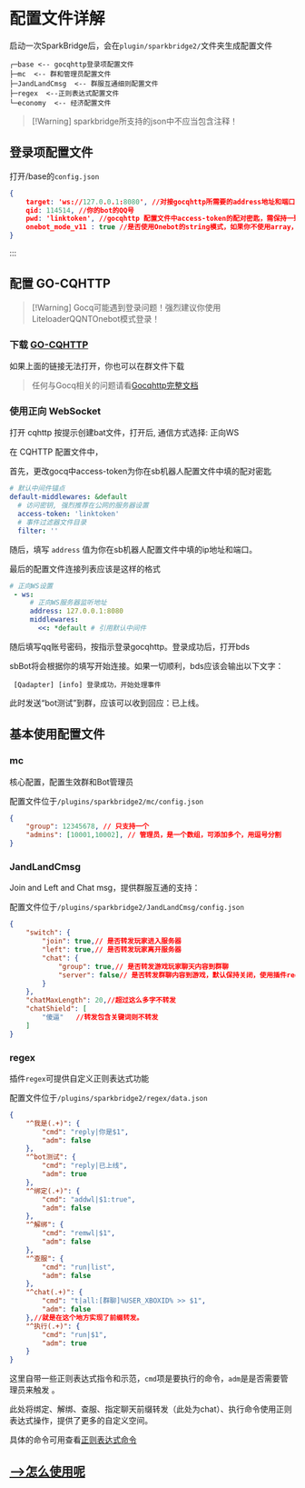 # 配置文件详解

启动一次SparkBridge后，会在`plugin/sparkbridge2/`文件夹生成配置文件

``` 
┌─base <-- gocqhttp登录项配置文件
├─mc  <-- 群和管理员配置文件
├─JandLandCmsg  <-- 群服互通细则配置文件
├─regex  <--正则表达式配置文件
└─economy  <-- 经济配置文件  

```


>[!Warning] sparkbridge所支持的json中不应当包含注释！

## 登录项配置文件
打开/base的`config.json`
``` json
{
    target: 'ws://127.0.0.1:8080', //对接gocqhttp所需要的address地址和端口
    qid: 114514, //你的bot的QQ号
    pwd: 'linktoken', //gocqhttp 配置文件中access-token的配对密匙，需保持一致，不是密码！！！
    onebot_mode_v11 : true //是否使用Onebot的string模式，如果你不使用array，保持true即可。
}
```

:::

## 配置 GO-CQHTTP

>[!Warning] Gocq可能遇到登录问题！强烈建议你使用LiteloaderQQNTOnebot模式登录！

### 下载 [GO-CQHTTP](https://github.com/Mrs4s/go-cqhttp/releases)

如果上面的链接无法打开，你也可以在群文件下载

>任何与Gocq相关的问题请看[Gocqhttp完整文档](https://docs.go-cqhttp.org/)

### 使用正向 WebSocket
打开 cqhttp 按提示创建bat文件，打开后, 通信方式选择: 正向WS

在 CQHTTP 配置文件中，



首先，更改gocq中access-token为你在sb机器人配置文件中填的配对密匙
```yaml
# 默认中间件锚点
default-middlewares: &default
  # 访问密钥, 强烈推荐在公网的服务器设置
  access-token: 'linktoken'
  # 事件过滤器文件目录
  filter: ''
```

随后，填写 `address` 值为你在sb机器人配置文件中填的ip地址和端口。

最后的配置文件连接列表应该是这样的格式

```yaml
# 正向WS设置
 - ws:
     # 正向WS服务器监听地址
     address: 127.0.0.1:8080
     middlewares:
       <<: *default # 引用默认中间件

```
随后填写qq账号密码，按指示登录gocqhttp。登录成功后，打开bds

sbBot将会根据你的填写开始连接。如果一切顺利，bds应该会输出以下文字：
```
 [Qadapter] [info] 登录成功，开始处理事件
```
此时发送“bot测试”到群，应该可以收到回应：已上线。

## 基本使用配置文件

### mc

核心配置，配置生效群和Bot管理员

配置文件位于`/plugins/sparkbridge2/mc/config.json`

``` json
{
    "group": 12345678, // 只支持一个
    "admins": [10001,10002], // 管理员，是一个数组，可添加多个，用逗号分割
}
```
### JandLandCmsg

Join and Left and Chat msg，提供群服互通的支持：

配置文件位于`/plugins/sparkbridge2/JandLandCmsg/config.json`
```json
{
    "switch": {
        "join": true,// 是否转发玩家进入服务器
        "left": true,// 是否转发玩家离开服务器
        "chat": {
            "group": true,// 是否转发游戏玩家聊天内容到群聊
            "server": false// 是否转发群聊内容到游戏，默认保持关闭，使用插件regex中的正则表达式转发聊天内容，具体看下文。
        }
    },
    "chatMaxLength": 20,//超过这么多字不转发
    "chatShield": [
        "傻逼"   //转发包含关键词则不转发
    ]
}
```


### regex

插件`regex`可提供自定义正则表达式功能

配置文件位于`/plugins/sparkbridge2/regex/data.json`

``` json
{
    "^我是(.+)": {
        "cmd": "reply|你是$1",
        "adm": false
    },
    "^bot测试": {
        "cmd": "reply|已上线",
        "adm": true
    },
    "^绑定(.+)": {
        "cmd": "addwl|$1:true",
        "adm": false
    },
    "^解绑": {
        "cmd": "remwl|$1",
        "adm": false
    },
    "^查服": {
        "cmd": "run|list",
        "adm": false
    },
    "^chat(.+)": {
        "cmd": "t|all:[群聊]%USER_XBOXID% >> $1",
        "adm": false
    },//就是在这个地方实现了前缀转发。
    "^执行(.+)": {
        "cmd": "run|$1",
        "adm": true
    }
}
```

这里自带一些正则表达式指令和示范，`cmd`项是要执行的命令，`adm`是是否需要管理员来触发
。

此处将绑定、解绑、查服、指定聊天前缀转发（此处为chat）、执行命令使用正则表达式操作，提供了更多的自定义空间。

具体的命令可用查看[正则表达式命令](/subpages/cmd.md)

## [-->怎么使用呢](/subpages/use.md)
